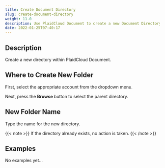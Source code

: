 ```yaml
---
title: Create Document Directory
slug: create-document-directory
weight: 11.0
description: Use PlaidCloud Document to create a new Document Directory
date: 2022-01-25T07:40:17
---
```



## Description


Create a new directory within PlaidCloud Document.



## Where to Create New Folder


First, select the appropriate account from the dropdown menu.



Next, press the **Browse** button to select the parent directory.



## New Folder Name


Type the name for the new directory.


{{< note >}}
If the directory already exists, no action is taken.
{{< /note >}}









## Examples #

No examples yet...

